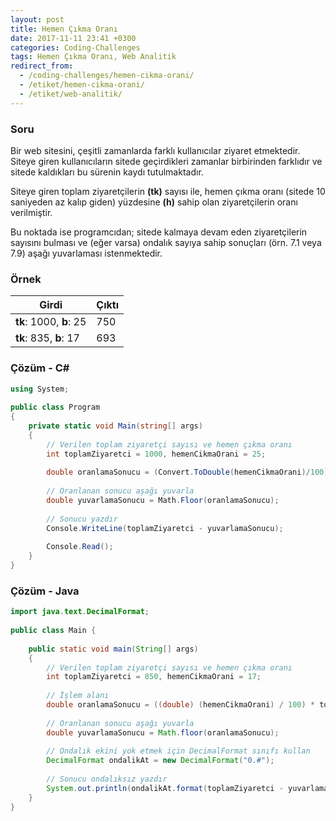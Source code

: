 ```yaml
---
layout: post
title: Hemen Çıkma Oranı
date: 2017-11-11 23:41 +0300
categories: Coding-Challenges
tags: Hemen Çıkma Oranı, Web Analitik
redirect_from:
  - /coding-challenges/hemen-cikma-orani/
  - /etiket/hemen-cikma-orani/
  - /etiket/web-analitik/
---
```

### Soru
Bir web sitesini, çeşitli zamanlarda farklı kullanıcılar ziyaret etmektedir. Siteye giren kullanıcıların sitede geçirdikleri zamanlar birbirinden farklıdır ve sitede kaldıkları bu sürenin kaydı tutulmaktadır.

Siteye giren toplam ziyaretçilerin **(tk)** sayısı ile, hemen çıkma oranı (sitede 10 saniyeden az kalıp giden) yüzdesine **(h)** sahip olan ziyaretçilerin oranı verilmiştir. 

Bu noktada ise programcıdan; sitede kalmaya devam eden ziyaretçilerin sayısını bulması ve (eğer varsa) ondalık sayıya sahip sonuçları (örn. 7.1 veya 7.9) aşağı yuvarlaması istenmektedir.

### Örnek

| Girdi                   | Çıktı |
|-------------------------|-------|
| **tk**: 1000, **b**: 25 | 750   |
| **tk**: 835, **b**: 17  | 693   |

### Çözüm - C#
```csharp
using System;
 
public class Program
{
    private static void Main(string[] args)
    {
        // Verilen toplam ziyaretçi sayısı ve hemen çıkma oranı
        int toplamZiyaretci = 1000, hemenCikmaOrani = 25;
 
        double oranlamaSonucu = (Convert.ToDouble(hemenCikmaOrani)/100)*toplamZiyaretci;
 
        // Oranlanan sonucu aşağı yuvarla
        double yuvarlamaSonucu = Math.Floor(oranlamaSonucu);
 
        // Sonucu yazdır
        Console.WriteLine(toplamZiyaretci - yuvarlamaSonucu);
 
        Console.Read();
    }
}
```

### Çözüm - Java
```java
import java.text.DecimalFormat;
 
public class Main {
 
    public static void main(String[] args)
    {
        // Verilen toplam ziyaretçi sayısı ve hemen çıkma oranı
        int toplamZiyaretci = 850, hemenCikmaOrani = 17;
 
        // İşlem alanı
        double oranlamaSonucu = ((double) (hemenCikmaOrani) / 100) * toplamZiyaretci;
 
        // Oranlanan sonucu aşağı yuvarla
        double yuvarlamaSonucu = Math.floor(oranlamaSonucu);
        
        // Ondalık ekini yok etmek için DecimalFormat sınıfı kullan
        DecimalFormat ondalikAt = new DecimalFormat("0.#");
        
        // Sonucu ondalıksız yazdır
        System.out.println(ondalikAt.format(toplamZiyaretci - yuvarlamaSonucu));
    }
}
```